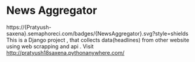 # News Aggregator 
https://{Pratyush-saxena}.semaphoreci.com/badges/{NewsAggregator}.svg?style=shields
This is a Django project , that collects data(headlines) from other website using web scrapping and api .
Visit http://pratyush18saxena.pythonanywhere.com/
